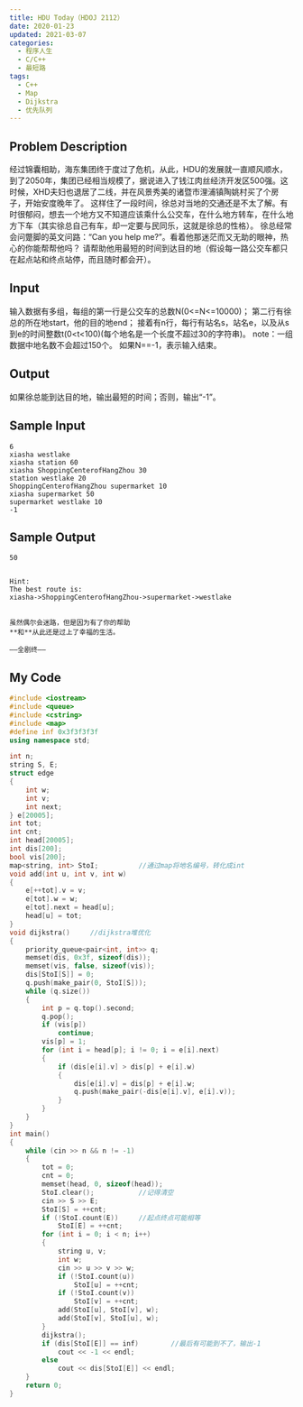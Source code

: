 ```yaml
---
title: HDU Today（HDOJ 2112）
date: 2020-01-23
updated: 2021-03-07
categories:
  - 程序人生
  - C/C++
  - 最短路
tags:
  - C++
  - Map
  - Dijkstra
  - 优先队列
---
```


## Problem Description 

经过锦囊相助，海东集团终于度过了危机，从此，HDU的发展就一直顺风顺水，到了2050年，集团已经相当规模了，据说进入了钱江肉丝经济开发区500强。这时候，XHD夫妇也退居了二线，并在风景秀美的诸暨市浬浦镇陶姚村买了个房子，开始安度晚年了。
这样住了一段时间，徐总对当地的交通还是不太了解。有时很郁闷，想去一个地方又不知道应该乘什么公交车，在什么地方转车，在什么地方下车（其实徐总自己有车，却一定要与民同乐，这就是徐总的性格）。
徐总经常会问蹩脚的英文问路：“Can you help me?”。看着他那迷茫而又无助的眼神，热心的你能帮帮他吗？
请帮助他用最短的时间到达目的地（假设每一路公交车都只在起点站和终点站停，而且随时都会开）。 

## Input 

输入数据有多组，每组的第一行是公交车的总数N(0<=N<=10000)；
第二行有徐总的所在地start，他的目的地end；
接着有n行，每行有站名s，站名e，以及从s到e的时间整数t(0<t<100)(每个地名是一个长度不超过30的字符串)。
note：一组数据中地名数不会超过150个。
如果N==-1，表示输入结束。

## Output 

如果徐总能到达目的地，输出最短的时间；否则，输出“-1”。 

## Sample Input 

```
6
xiasha westlake
xiasha station 60
xiasha ShoppingCenterofHangZhou 30
station westlake 20
ShoppingCenterofHangZhou supermarket 10
xiasha supermarket 50
supermarket westlake 10
-1
```

## Sample Output 

```
50


Hint:
The best route is:
xiasha->ShoppingCenterofHangZhou->supermarket->westlake


虽然偶尔会迷路，但是因为有了你的帮助
**和**从此还是过上了幸福的生活。

――全剧终――
```

## My Code

```cpp
#include <iostream>
#include <queue>
#include <cstring>
#include <map>
#define inf 0x3f3f3f3f
using namespace std;

int n;
string S, E;
struct edge
{
    int w;
    int v;
    int next;
} e[20005];
int tot;
int cnt;
int head[20005];
int dis[200];
bool vis[200];
map<string, int> StoI;          //通过map将地名编号，转化成int
void add(int u, int v, int w)
{
    e[++tot].v = v;
    e[tot].w = w;
    e[tot].next = head[u];
    head[u] = tot;
}
void dijkstra()     //dijkstra堆优化
{
    priority_queue<pair<int, int>> q;
    memset(dis, 0x3f, sizeof(dis));
    memset(vis, false, sizeof(vis));
    dis[StoI[S]] = 0;
    q.push(make_pair(0, StoI[S]));
    while (q.size())
    {
        int p = q.top().second;
        q.pop();
        if (vis[p])
            continue;
        vis[p] = 1;
        for (int i = head[p]; i != 0; i = e[i].next)
        {
            if (dis[e[i].v] > dis[p] + e[i].w)
            {
                dis[e[i].v] = dis[p] + e[i].w;
                q.push(make_pair(-dis[e[i].v], e[i].v));
            }
        }
    }
}
int main()
{
    while (cin >> n && n != -1)
    {
        tot = 0;
        cnt = 0;
        memset(head, 0, sizeof(head));
        StoI.clear();           //记得清空
        cin >> S >> E;
        StoI[S] = ++cnt;
        if (!StoI.count(E))     //起点终点可能相等
            StoI[E] = ++cnt;
        for (int i = 0; i < n; i++)
        {
            string u, v;
            int w;
            cin >> u >> v >> w;
            if (!StoI.count(u))
                StoI[u] = ++cnt;
            if (!StoI.count(v))
                StoI[v] = ++cnt;
            add(StoI[u], StoI[v], w);
            add(StoI[v], StoI[u], w);
        }
        dijkstra();
        if (dis[StoI[E]] == inf)        //最后有可能到不了，输出-1
            cout << -1 << endl;
        else
            cout << dis[StoI[E]] << endl;
    }
    return 0;
}
```
